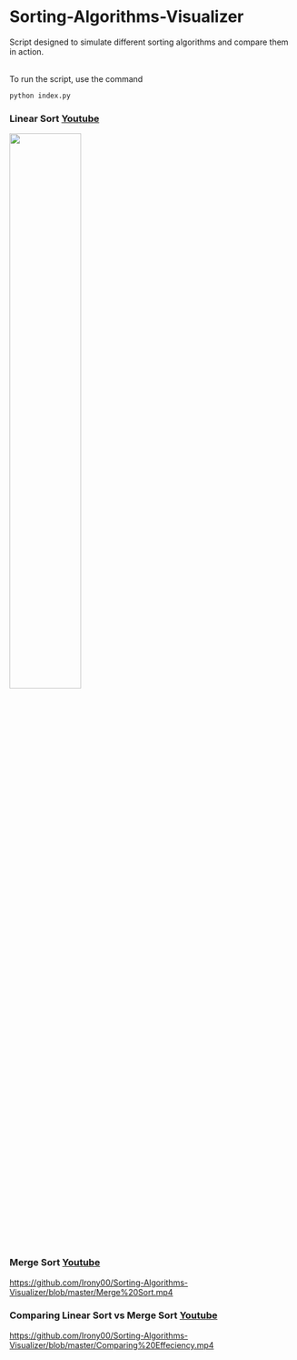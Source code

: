 # Sorting-Algorithms-Visualizer
Script designed to simulate different sorting algorithms and compare them in action.

\
To run the script, use the command
```
python index.py
```

### Linear Sort [Youtube](https://www.youtube.com/watch?v=TJ2F7_Qz7S0)
[<img src="https://img.youtube.com/vi/GetRm-mblh8/maxresdefault.jpg" width="50%">](https://youtu.be/GetRm-mblh8)


### Merge Sort [Youtube](https://www.youtube.com/watch?v=G4BgoU1jUGA)
https://github.com/Irony00/Sorting-Algorithms-Visualizer/blob/master/Merge%20Sort.mp4


### Comparing Linear Sort vs Merge Sort [Youtube](https://www.youtube.com/watch?v=GetRm-mblh8)
https://github.com/Irony00/Sorting-Algorithms-Visualizer/blob/master/Comparing%20Effeciency.mp4
